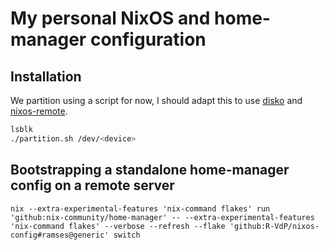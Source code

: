 # My personal NixOS and home-manager configuration

## Installation

We partition using a script for now,
I should adapt this to use [disko] and [nixos-remote].

[disko]: https://github.com/nix-community/disko
[nixos-remote]: https://github.com/numtide/nixos-remote

```bash
lsblk
./partition.sh /dev/<device>
```

## Bootstrapping a standalone home-manager config on a remote server
```
nix --extra-experimental-features 'nix-command flakes' run 'github:nix-community/home-manager' -- --extra-experimental-features 'nix-command flakes' --verbose --refresh --flake 'github:R-VdP/nixos-config#ramses@generic' switch
```
